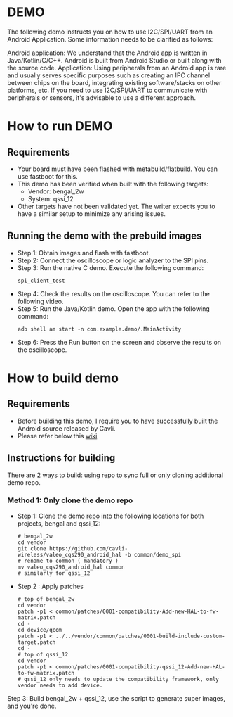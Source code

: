 # DEMO
The following demo instructs you on how to use I2C/SPI/UART from an Android Application. Some information needs to be clarified as follows:

Android application: We understand that the Android app is written in Java/Kotlin/C/C++. Android is built from Android Studio or built along with the source code.
Application: Using peripherals from an Android app is rare and usually serves specific purposes such as creating an IPC channel between chips on the board, integrating existing software/stacks on other platforms, etc. If you need to use I2C/SPI/UART to communicate with peripherals or sensors, it's advisable to use a different approach.


# How to run DEMO

## Requirements
  - Your board must have been flashed with metabuild/flatbuild. You can use fastboot for this.
  - This demo has been verified when built with the following targets:
    + Vendor: bengal_2w
    + System: qssi_12
  - Other targets have not been validated yet. The writer expects you to have a similar setup to minimize any arising issues.

## Running the demo with the prebuild images
  - Step 1: Obtain images and flash with fastboot.
  - Step 2: Connect the oscilloscope or logic analyzer to the SPI pins.
  - Step 3: Run the native C demo. Execute the following command:
    ```
    spi_client_test
    ```
  - Step 4: Check the results on the oscilloscope. You can refer to the following video.
  - Step 5: Run the Java/Kotlin demo. Open the app with the following command:
    ```
    adb shell am start -n com.example.demo/.MainActivity
    ```
  - Step 6: Press the Run button on the screen and observe the results on the oscilloscope.

# How to build demo

## Requirements
  - Before building this demo, I require you to have successfully built the Android source released by Cavli.
  - Please refer below this [wiki](https://github.com/cavli-wireless/CQS290/wiki) 

## Instructions for building
  There are 2 ways to build: using repo to sync full or only cloning additional demo repo.

### Method 1: Only clone the demo repo

  - Step 1: Clone the demo [repo](https://github.com/cavli-wireless/valeo_cqs290_android_hal) into the following locations for both projects, bengal and qssi_12:
    ```
    # bengal_2w
    cd vendor
    git clone https://github.com/cavli-wireless/valeo_cqs290_android_hal -b common/demo_spi
    # rename to common ( mandatory )
    mv valeo_cqs290_android_hal common
    # similarly for qssi_12
    ```
  - Step 2 : Apply patches
    ```
    # top of bengal_2w
    cd vendor
    patch -p1 < common/patches/0001-compatibility-Add-new-HAL-to-fw-matrix.patch
    cd -
    cd device/qcom
    patch -p1 < ../../vendor/common/patches/0001-build-include-custom-target.patch
    cd -
    # top of qssi_12
    cd vendor
    patch -p1 < common/patches/0001-compatibility-qssi_12-Add-new-HAL-to-fw-matrix.patch 
    # qssi_12 only needs to update the compatibility framework, only vendor needs to add device.
    ```
  Step 3: Build bengal_2w + qssi_12, use the script to generate super images, and you're done.
